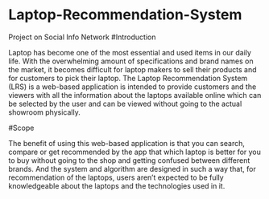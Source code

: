 # Laptop-Recommendation-System
Project on Social Info Network 
#Introduction

Laptop has become one of the most essential and used items in our daily life. With the overwhelming amount of specifications and brand names on the market, it becomes difficult for laptop makers to sell their products and for customers to pick their laptop. The Laptop Recommendation System (LRS) is a web-based application is intended to provide customers and the viewers with all the information about the laptops available online which can be selected by the user and can be viewed without going to the actual showroom physically. 

#Scope

The benefit of using this web-based application is that you can search, compare or get recommended by the app that which laptop is better for you to buy without going to the shop and getting confused between different brands. And the system and algorithm are designed in such a way that, for recommendation of the laptops, users aren’t expected to be fully knowledgeable about the laptops and the technologies used in it.


